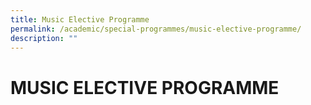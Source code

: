 ```yaml
---
title: Music Elective Programme
permalink: /academic/special-programmes/music-elective-programme/
description: ""
---
```

# MUSIC ELECTIVE PROGRAMME

